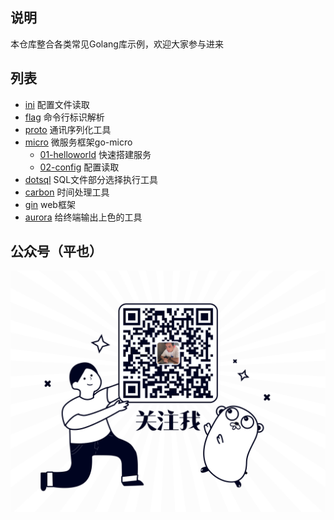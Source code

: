 ## 说明
本仓库整合各类常见Golang库示例，欢迎大家参与进来

## 列表
- [ini](ini) 配置文件读取
- [flag](flag) 命令行标识解析
- [proto](proto) 通讯序列化工具
- [micro](micro) 微服务框架go-micro
    - [01-helloworld](micro/01-helloworld) 快速搭建服务
    - [02-config](micro/02-config) 配置读取
- [dotsql](dotsql) SQL文件部分选择执行工具
- [carbon](carbon) 时间处理工具
- [gin](gin) web框架
- [aurora](aurora) 给终端输出上色的工具

## 公众号（平也）
![image](qrcode.png)
